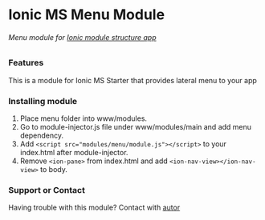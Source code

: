 # Ionic MS Menu Module
###### Menu module for [Ionic module structure app](https://github.com/DabitNG/ionic-ms-starter)


### Features
This is a module for Ionic MS Starter that provides lateral menu to your app

### Installing module
1. Place menu folder into www/modules.
2. Go to module-injector.js file under www/modules/main and add menu dependency.
3. Add `<script src="modules/menu/module.js"></script>` to your index.html after module-injector.
4. Remove `<ion-pane>` from index.html and add `<ion-nav-view></ion-nav-view>` to body.

### Support or Contact
Having trouble with this module? Contact with [autor](https://github.com/DabitNG)



